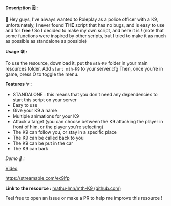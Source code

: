 **Description :spiral_notepad:  :** 

:wave:  Hey guys, I've always wanted to Roleplay as a police officer with a K9, unfortunately, I never found **THE** script that has no bugs, and is easy to use and for **free** ! So I decided to make my own script, and here it is !
(note that some functions were inspired by other scripts, but I tried to make it as much as possible as standalone as possible)

**Usage :hammer_and_wrench: :**

To use the resource, download it, put the `mth-K9` folder in your main resources folder.
Add `start mth-K9` to your server.cfg
Then, once you're in game, press O to toggle the menu.

**Features :sparkles: :**

* STANDALONE : this means that you don't need any dependencies to start this script on your server
* Easy to use
* Give your K9 a name
* Multiple animations for your K9
* Attack a target (you can choose between the K9 attacking the player in front of him, or the player you're selecting)
* The K9 can follow you, or stay in a specific place
* The K9 can be called back to you
* The K9 can be put in the car
* The K9 can bark


*Demo :eyes:  :*

[Video](https://streamable.com/ex9lfp)

https://streamable.com/ex9lfp

**Link to the resource :** [mathu-lmn/mth-K9 (github.com)](https://github.com/Mathu-lmn/mth-K9)

Feel free to open an Issue or make a PR to help me improve this resource !